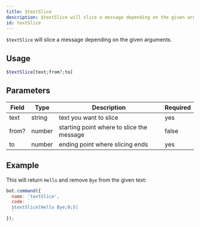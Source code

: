 ```yaml
---
title: $textSlice 
description: $textSlice will slice a message depending on the given arguments.
id: textSlice
---
```


`$textSlice` will slice a message depending on the given arguments.

## Usage

```php
$textSlice[text;from?;to]
```

## Parameters 


| Field | Type   | Description                               | Required |
| ----- | ------ | ----------------------------------------- | -------- |
| text  | string | text you want to slice                    | yes      |
| from? | number | starting point where to slice the message | false       |
| to    | number | ending point where slicing ends           | yes      |


## Example

This will return `Hello` and remove `Bye` from the given text:

```javascript
bot.command({
  name: 'textSlice',
  code: `
  $textSlice[Hello Bye;0;5]
  `
});
```